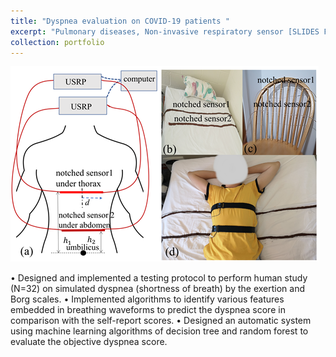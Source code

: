 ```yaml
---
title: "Dyspnea evaluation on COVID-19 patients "
excerpt: "Pulmonary diseases, Non-invasive respiratory sensor [SLIDES FOR MORE DETAILS](http://zijingzhang1997.github.io/files/RMG/RMG_HGR_intro.pdf)"
collection: portfolio
---
```


<img src='/images/research1b.png'>  

•	Designed and implemented a testing protocol to perform human study (N=32) on simulated dyspnea (shortness of breath) by the exertion and Borg scales.
•	Implemented algorithms to identify various features embedded in breathing waveforms to predict the dyspnea score in comparison with the self-report scores.
•	Designed an automatic system using machine learning algorithms of decision tree and random forest to evaluate the objective dyspnea score.
